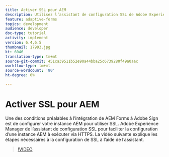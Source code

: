 ```yaml
---
title: Activer SSL pour AEM
description: Utilisez l’assistant de configuration SSL de Adobe Experience Manager pour configurer une instance AEM à exécuter via HTTPS.
feature: adaptive-forms
topics: development
audience: developer
doc-type: tutorial
activity: implement
version: 6.4,6.5
thumbnail: 17993.jpg
kt: 6046
translation-type: tm+mt
source-git-commit: 451ca39511b52e90a44bba25c6739280f49a0aac
workflow-type: tm+mt
source-wordcount: '80'
ht-degree: 0%

---
```



# Activer SSL pour AEM

Une des conditions préalables à l’intégration de AEM Forms à Adobe Sign est de configurer votre instance AEM pour utiliser SSL. Adobe Experience Manager de l’assistant de configuration SSL pour faciliter la configuration d’une instance AEM à exécuter via HTTPS.
La vidéo suivante explique les étapes nécessaires à la configuration de SSL à l’aide de l’assistant.

>[!VIDEO](https://video.tv.adobe.com/v/17993/?quality=9&learn=on)